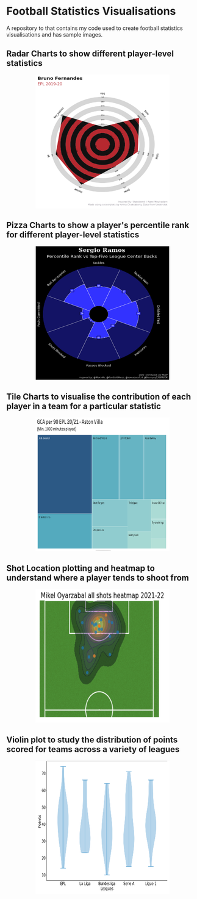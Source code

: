 # Football Statistics Visualisations
 A repository to that contains my code used to create football statistics visualisations and has sample images. 


## Radar Charts to show different player-level statistics

<p align="center">
  <img src="https://github.com/aritrartira/Football-Statistics-Visualisations/blob/main/imgs/1.png" width="350" height = "350" align="centre" title="This is me!">
</p>

## Pizza Charts to show a player's percentile rank for different player-level statistics

<p align="center">
  <img src="https://github.com/aritrartira/Football-Statistics-Visualisations/blob/main/imgs/2.png" width="350" height = "350" align="centre" title="This is me!">
</p>

## Tile Charts to visualise the contribution of each player in a team for a particular statistic

<p align="center">
  <img src="https://github.com/aritrartira/Football-Statistics-Visualisations/blob/main/imgs/3.png" width="350" height = "350" align="centre" title="This is me!">
</p>

## Shot Location plotting and heatmap to understand where a player tends to shoot from

<p align="center">
  <img src="https://github.com/aritrartira/Football-Statistics-Visualisations/blob/main/imgs/4.png" width="350" height = "350" align="centre" title="This is me!">
</p>

## Violin plot to study the distribution of points scored for teams across a variety of leagues

<p align="center">
  <img src="https://github.com/aritrartira/Football-Statistics-Visualisations/blob/main/imgs/5.png" width="350" height = "350" align="centre" title="This is me!">
</p>
